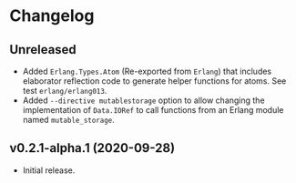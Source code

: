 # Changelog

## Unreleased

- Added `Erlang.Types.Atom` (Re-exported from `Erlang`) that includes elaborator
  reflection code to generate helper functions for atoms. See test `erlang/erlang013`.
- Added `--directive mutablestorage` option to allow changing the implementation of
  `Data.IORef` to call functions from an Erlang module named `mutable_storage`.


## v0.2.1-alpha.1 (2020-09-28)

- Initial release.
